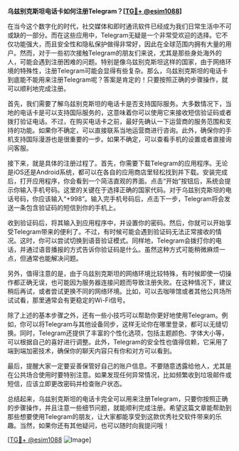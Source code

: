 **乌兹别克斯坦电话卡如何注册Telegram？[[TG💪+ @esim1088](https://t.me/s/esim1088)]**

在当今这个数字化的时代，社交媒体和即时通讯软件已经成为我们日常生活中不可或缺的一部分。而在这些应用中，Telegram无疑是一个非常受欢迎的选择。它不仅功能强大，而且安全性和隐私保护做得非常好，因此在全球范围内拥有大量的用户。然而，对于一些初次接触Telegram的朋友们来说，尤其是那些身处海外的人，可能会遇到注册困难的问题。特别是像乌兹别克斯坦这样的国家，由于网络环境的特殊性，注册Telegram可能会显得有些复杂。那么，乌兹别克斯坦的电话卡到底能不能用来注册Telegram呢？答案是肯定的！只要按照正确的步骤操作，就可以顺利地完成注册。

首先，我们需要了解乌兹别克斯坦的电话卡是否支持国际服务。大多数情况下，当地的电话卡是可以支持国际服务的，这意味着你可以使用它来接收短信验证码或者拨打验证电话。不过，在购买电话卡之前，最好先确认一下运营商的服务范围和支持的功能。如果你不确定，可以直接联系当地运营商进行咨询。此外，确保你的手机支持国际漫游也是很重要的一步。如果不确定，可以查看手机的设置或者直接询问客服。

接下来，就是具体的注册过程了。首先，你需要下载Telegram的应用程序。无论是iOS还是Android系统，都可以在各自的应用商店里轻松找到并下载。安装完成后，打开应用程序，你会看到一个简洁直观的界面。点击“开始”按钮后，系统会提示你输入手机号码。这里的关键在于选择正确的国家代码。对于乌兹别克斯坦的电话号码，你应该输入“+998”。输入完手机号码后，点击下一步，Telegram将会发送一条包含验证码的短信到你的手机上。

收到验证码后，将其输入到应用程序中，并设置你的密码。然后，你就可以开始享受Telegram带来的便利了。不过，有时候可能会遇到验证码无法正常接收的情况。这时，你可以尝试切换到语音验证模式。同样地，Telegram会拨打你的电话，并通过语音播报的方式告诉你验证码是什么。虽然这种方式可能稍微麻烦一点，但通常也能解决问题。

另外，值得注意的是，由于乌兹别克斯坦的网络环境比较特殊，有时候即使一切操作都正确无误，也可能因为服务器连接问题而导致注册失败。在这种情况下，建议稍后再试，或者尝试更换不同的网络环境。比如，可以去咖啡馆或者其他公共场所试试看，那里通常会有更稳定的Wi-Fi信号。

除了上述的基本步骤之外，还有一些小技巧可以帮助你更好地使用Telegram。例如，你可以将Telegram与其他设备同步，这样无论你在哪里登录，都可以无缝切换。同时，Telegram还提供了丰富的个性化选项，包括主题颜色、字体大小等，可以根据自己的喜好进行调整。此外，Telegram的安全性也值得信赖，它采用了端到端加密技术，确保你的聊天内容只有你和对方可以看到。

最后，提醒大家一定要妥善保管好自己的账户信息。不要随意透露给他人，尤其是在公共场合使用时要特别注意。如果发现任何异常情况，比如频繁收到垃圾邮件或短信，应该立即更改密码并检查账户状态。

总结起来，乌兹别克斯坦的电话卡完全可以用来注册Telegram，只要你按照正确的步骤操作，并且注意一些细节问题，就能顺利完成注册。希望这篇文章能帮助到那些想要使用Telegram的朋友，让大家都能享受到这款优秀社交软件带来的乐趣。当然，如果你还有其他疑问，也可以随时向我提问哦！

[[TG💪+ @esim1088](https://t.me/s/esim1088) ![Image](https://i.postimg.cc/4NQfJmqS/Snipaste-2025-05-13-00-14-12.png)]